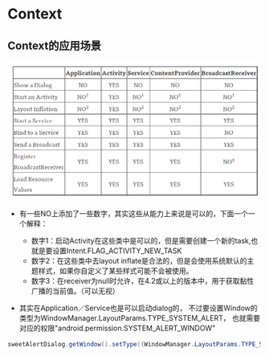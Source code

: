 # Context

## Context的应用场景

![Context应用场景](./../image-resources/Context的应用场景.jpg)

- 有一些NO上添加了一些数字，其实这些从能力上来说是可以的，下面一个一个解释：
    - 数字1：启动Activity在这些类中是可以的，但是需要创建一个新的task,也就是要设置Intent.FLAG_ACTIVITY_NEW_TASK
    - 数字2：在这些类中去layout inflate是合法的，但是会使用系统默认的主题样式，如果你自定义了某些样式可能不会被使用。
    - 数字3：在receiver为null时允许，在4.2或以上的版本中，用于获取黏性广播的当前值。（可以无视）

- 其实在Application／Service也是可以启动dialog的，
 不过要设置Window的类型为WindowManager.LayoutParams.TYPE_SYSTEM_ALERT，
 也就需要对应的权限"android.permission.SYSTEM_ALERT_WINDOW"

```java
sweetAlertDialog.getWindow().setType((WindowManager.LayoutParams.TYPE_SYSTEM_ALERT));
```